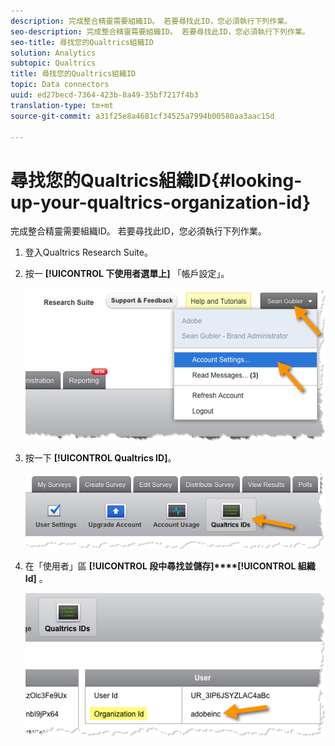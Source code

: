 ```yaml
---
description: 完成整合精靈需要組織ID。 若要尋找此ID，您必須執行下列作業。
seo-description: 完成整合精靈需要組織ID。 若要尋找此ID，您必須執行下列作業。
seo-title: 尋找您的Qualtrics組織ID
solution: Analytics
subtopic: Qualtrics
title: 尋找您的Qualtrics組織ID
topic: Data connectors
uuid: ed27becd-7364-423b-8a49-35bf7217f4b3
translation-type: tm+mt
source-git-commit: a31f25e8a4681cf34525a7994b00580aa3aac15d

---
```



# 尋找您的Qualtrics組織ID{#looking-up-your-qualtrics-organization-id}

完成整合精靈需要組織ID。 若要尋找此ID，您必須執行下列作業。

1. 登入Qualtrics Research Suite。
1. 按一 **[!UICONTROL 下使用者選單上]** 「帳戶設定」。

   ![](assets/qualtrics-org-id-1.png)

1. 按一下 **[!UICONTROL Qualtrics ID]**。

   ![](assets/qualtrics-org-id-2.png)

1. 在「使用者」區 **[!UICONTROL 段中尋找並儲存]****[!UICONTROL 組織Id]** 。

   ![](assets/qualtrics-org-id-3.png)

